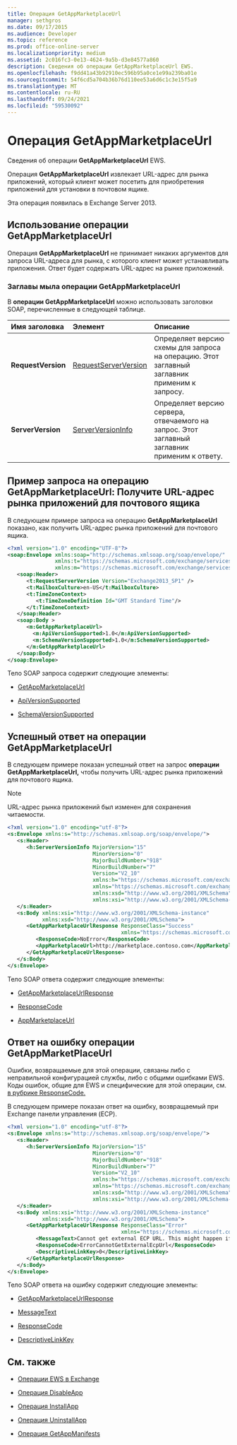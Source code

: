 ```yaml
---
title: Операция GetAppMarketplaceUrl
manager: sethgros
ms.date: 09/17/2015
ms.audience: Developer
ms.topic: reference
ms.prod: office-online-server
ms.localizationpriority: medium
ms.assetid: 2c016fc3-0e13-4624-9a5b-d3e84577a860
description: Сведения об операции GetAppMarketplaceUrl EWS.
ms.openlocfilehash: f9dd41a43b92910ec596b95a0ce1e99a239ba01e
ms.sourcegitcommit: 54f6cd5a704b36b76d110ee53a6d6c1c3e15f5a9
ms.translationtype: MT
ms.contentlocale: ru-RU
ms.lasthandoff: 09/24/2021
ms.locfileid: "59530092"
---
```

# <a name="getappmarketplaceurl-operation"></a>Операция GetAppMarketplaceUrl

Сведения об операции **GetAppMarketplaceUrl** EWS. 
  
Операция **GetAppMarketplaceUrl** извлекает URL-адрес для рынка приложений, который клиент может посетить для приобретения приложений для установки в почтовом ящике. 
  
Эта операция появилась в Exchange Server 2013.
  
## <a name="using-the-getappmarketplaceurl-operation"></a>Использование операции GetAppMarketplaceUrl

Операция **GetAppMarketplaceUrl** не принимает никаких аргументов для запроса URL-адреса для рынка, с которого клиент может устанавливать приложения. Ответ будет содержать URL-адрес на рынке приложений. 
  
### <a name="getappmarketplaceurl-operation-soap-headers"></a>Заглавы мыла операции GetAppMarketplaceUrl

В **операции GetAppMarketplaceUrl** можно использовать заголовки SOAP, перечисленные в следующей таблице. 
  
|**Имя заголовка**|**Элемент**|**Описание**|
|:-----|:-----|:-----|
|**RequestVersion** <br/> |[RequestServerVersion](requestserverversion.md) <br/> |Определяет версию схемы для запроса на операцию. Этот заглавный заглавник применим к запросу.  <br/> |
|**ServerVersion** <br/> |[ServerVersionInfo](serverversioninfo.md) <br/> |Определяет версию сервера, отвечаемого на запрос. Этот заглавный заглавник применим к ответу.  <br/> |
   
## <a name="getappmarketplaceurl-operation-request-example-get-the-app-marketplace-url-for-a-mailbox"></a>Пример запроса на операцию GetAppMarketplaceUrl: Получите URL-адрес рынка приложений для почтового ящика

В следующем примере запроса на операцию **GetAppMarketplaceUrl** показано, как получить URL-адрес рынка приложений для почтового ящика. 
  
```XML
<?xml version="1.0" encoding="UTF-8"?>
<soap:Envelope xmlns:soap="http://schemas.xmlsoap.org/soap/envelope/"
               xmlns:t="https://schemas.microsoft.com/exchange/services/2006/types"
               xmlns:m="https://schemas.microsoft.com/exchange/services/2006/messages">
   <soap:Header>
      <t:RequestServerVersion Version="Exchange2013_SP1" />
      <t:MailboxCulture>en-US</t:MailboxCulture>
      <t:TimeZoneContext>
         <t:TimeZoneDefinition Id="GMT Standard Time"/>
      </t:TimeZoneContext>
   </soap:Header>
   <soap:Body >
      <m:GetAppMarketplaceUrl>
        <m:ApiVersionSupported>1.0</m:ApiVersionSupported>
        <m:SchemaVersionSupported>1.0</m:SchemaVersionSupported>
      </m:GetAppMarketplaceUrl>
   </soap:Body>
</soap:Envelope>

```

Тело SOAP запроса содержит следующие элементы:
  
- [GetAppMarketplaceUrl](getappmarketplaceurl.md)
    
- [ApiVersionSupported](apiversionsupported.md)
    
- [SchemaVersionSupported](schemaversionsupported.md)
    
## <a name="successful-getappmarketplaceurl-operation-response"></a>Успешный ответ на операции GetAppMarketplaceUrl

В следующем примере показан успешный ответ на запрос **операции GetAppMarketplaceUrl,** чтобы получить URL-адрес рынка приложений для почтового ящика. 
  
> [!NOTE]
> URL-адрес рынка приложений был изменен для сохранения читаемости. 
  
```XML
<?xml version="1.0" encoding="utf-8"?>
<s:Envelope xmlns:s="http://schemas.xmlsoap.org/soap/envelope/">
   <s:Header>
      <h:ServerVersionInfo MajorVersion="15" 
                           MinorVersion="0" 
                           MajorBuildNumber="918" 
                           MinorBuildNumber="7" 
                           Version="V2_10" 
                           xmlns:h="https://schemas.microsoft.com/exchange/services/2006/types"
                           xmlns="https://schemas.microsoft.com/exchange/services/2006/types" 
                           xmlns:xsd="http://www.w3.org/2001/XMLSchema" 
                           xmlns:xsi="http://www.w3.org/2001/XMLSchema-instance"/>
   </s:Header>
   <s:Body xmlns:xsi="http://www.w3.org/2001/XMLSchema-instance" 
           xmlns:xsd="http://www.w3.org/2001/XMLSchema">
      <GetAppMarketplaceUrlResponse ResponseClass="Success" 
                                    xmlns="https://schemas.microsoft.com/exchange/services/2006/messages">
         <ResponseCode>NoError</ResponseCode>
         <AppMarketplaceUrl>http://marketplace.contoso.com</AppMarketplaceUrl>
      </GetAppMarketplaceUrlResponse>
   </s:Body>
</s:Envelope>

```

Тело SOAP ответа содержит следующие элементы:
  
- [GetAppMarketplaceUrlResponse](getappmarketplaceurlresponse.md)
    
- [ResponseCode](responsecode.md)
    
- [AppMarketplaceUrl](appmarketplaceurl.md)
    
## <a name="getappmarketplaceurl-operation-error-response"></a>Ответ на ошибку операции GetAppMarketPlaceUrl

Ошибки, возвращаемые для этой операции, связаны либо с неправильной конфигурацией службы, либо с общими ошибками EWS. Коды ошибок, общие для EWS и специфические для этой операции, см. [в рубрике ResponseCode.](responsecode.md) 
  
В следующем примере показан ответ на ошибку, возвращаемый при Exchange панели управления (ECP).
  
```XML
<?xml version="1.0" encoding="utf-8"?>
<s:Envelope xmlns:s="http://schemas.xmlsoap.org/soap/envelope/">
   <s:Header>
      <h:ServerVersionInfo MajorVersion="15" 
                           MinorVersion="0" 
                           MajorBuildNumber="918" 
                           MinorBuildNumber="7" 
                           Version="V2_10" 
                           xmlns:h="https://schemas.microsoft.com/exchange/services/2006/types" 
                           xmlns="https://schemas.microsoft.com/exchange/services/2006/types" 
                           xmlns:xsd="http://www.w3.org/2001/XMLSchema" 
                           xmlns:xsi="http://www.w3.org/2001/XMLSchema-instance"/>
   </s:Header>
   <s:Body xmlns:xsi="http://www.w3.org/2001/XMLSchema-instance" 
           xmlns:xsd="http://www.w3.org/2001/XMLSchema">
      <GetAppMarketplaceUrlResponse ResponseClass="Error" 
                                    xmlns="https://schemas.microsoft.com/exchange/services/2006/messages">
         <MessageText>Cannot get external ECP URL. This might happen if external ECP URL isn't configured.</MessageText>
         <ResponseCode>ErrorCannotGetExternalEcpUrl</ResponseCode>
         <DescriptiveLinkKey>0</DescriptiveLinkKey>
      </GetAppMarketplaceUrlResponse>
   </s:Body>
</s:Envelope>
```

Тело SOAP ответа на ошибку содержит следующие элементы:
  
- [GetAppMarketplaceUrlResponse](getappmarketplaceurlresponse.md)
    
- [MessageText](messagetext.md)
    
- [ResponseCode](responsecode.md)
    
- [DescriptiveLinkKey](descriptivelinkkey.md)
    
## <a name="see-also"></a>См. также

- [Операции EWS в Exchange](ews-operations-in-exchange.md)
    
- [Операция DisableApp](disableapp-operation.md)
    
- [Операция InstallApp](installapp-operation.md)
    
- [Операция UninstallApp](uninstallapp-operation.md)
    
- [Операция GetAppManifests](getappmanifests-operation.md)
    

